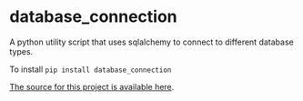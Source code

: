 # database_connection
A python utility script that uses sqlalchemy to connect to different database types.

To install
```pip install database_connection```



[The source for this project is available here](github.com/kkwanyang/database_connection).
